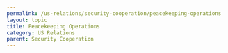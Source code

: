 ```yaml
---
permalink: /us-relations/security-cooperation/peacekeeping-operations
layout: topic
title: Peacekeeping Operations
category: US Relations
parent: Security Cooperation
---
```

